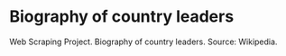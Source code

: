 # Biography of country leaders

Web Scraping Project.
Biography of country leaders. 
Source: Wikipedia.


